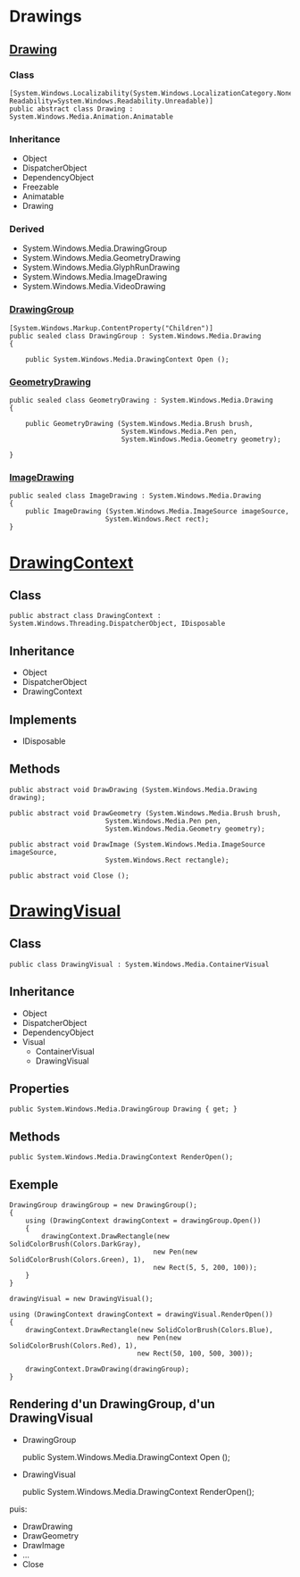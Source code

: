 
# Drawings

## [Drawing](https://docs.microsoft.com/en-us/dotnet/api/system.windows.media.drawing?view=windowsdesktop-6.0)

### Class

	[System.Windows.Localizability(System.Windows.LocalizationCategory.None, Readability=System.Windows.Readability.Unreadable)]
	public abstract class Drawing : System.Windows.Media.Animation.Animatable

### Inheritance

- Object
- DispatcherObject
- DependencyObject
- Freezable
- Animatable
- Drawing

### Derived

- System.Windows.Media.DrawingGroup
- System.Windows.Media.GeometryDrawing
- System.Windows.Media.GlyphRunDrawing
- System.Windows.Media.ImageDrawing
- System.Windows.Media.VideoDrawing

### [DrawingGroup](https://docs.microsoft.com/en-us/dotnet/api/system.windows.media.drawinggroup?view=windowsdesktop-6.0)

	[System.Windows.Markup.ContentProperty("Children")]
	public sealed class DrawingGroup : System.Windows.Media.Drawing
	{

		public System.Windows.Media.DrawingContext Open ();

### [GeometryDrawing](https://docs.microsoft.com/en-us/dotnet/api/system.windows.media.geometrydrawing?view=windowsdesktop-6.0)

	public sealed class GeometryDrawing : System.Windows.Media.Drawing
	{

		public GeometryDrawing (System.Windows.Media.Brush brush, 
								System.Windows.Media.Pen pen, 
								System.Windows.Media.Geometry geometry);

	}

### [ImageDrawing](https://docs.microsoft.com/en-us/dotnet/api/system.windows.media.imagedrawing?view=windowsdesktop-6.0)

	public sealed class ImageDrawing : System.Windows.Media.Drawing
	{
		public ImageDrawing (System.Windows.Media.ImageSource imageSource, 
							System.Windows.Rect rect);
	}


# [DrawingContext](https://docs.microsoft.com/en-us/dotnet/api/system.windows.media.drawingcontext?view=windowsdesktop-6.0)

## Class

	public abstract class DrawingContext : System.Windows.Threading.DispatcherObject, IDisposable

## Inheritance

- Object
- DispatcherObject
- DrawingContext

## Implements

- IDisposable

## Methods

	public abstract void DrawDrawing (System.Windows.Media.Drawing drawing);

	public abstract void DrawGeometry (System.Windows.Media.Brush brush, 
							System.Windows.Media.Pen pen, 
							System.Windows.Media.Geometry geometry);

	public abstract void DrawImage (System.Windows.Media.ImageSource imageSource, 
							System.Windows.Rect rectangle);

	public abstract void Close ();


# [DrawingVisual](https://docs.microsoft.com/en-us/dotnet/api/system.windows.media.drawingvisual?view=windowsdesktop-6.0)

## Class

	public class DrawingVisual : System.Windows.Media.ContainerVisual

## Inheritance

- Object
- DispatcherObject
- DependencyObject
- Visual
  - ContainerVisual
  - DrawingVisual

## Properties

	public System.Windows.Media.DrawingGroup Drawing { get; }

## Methods

	public System.Windows.Media.DrawingContext RenderOpen();

## Exemple

    DrawingGroup drawingGroup = new DrawingGroup();
    {
        using (DrawingContext drawingContext = drawingGroup.Open())
        {
            drawingContext.DrawRectangle(new SolidColorBrush(Colors.DarkGray),
										new Pen(new SolidColorBrush(Colors.Green), 1),
										new Rect(5, 5, 200, 100));
        }
    }

    drawingVisual = new DrawingVisual();

    using (DrawingContext drawingContext = drawingVisual.RenderOpen())
    {
        drawingContext.DrawRectangle(new SolidColorBrush(Colors.Blue),
									new Pen(new SolidColorBrush(Colors.Red), 1),
									new Rect(50, 100, 500, 300));

        drawingContext.DrawDrawing(drawingGroup);
    }

## Rendering d'un DrawingGroup, d'un DrawingVisual

- DrawingGroup

	public System.Windows.Media.DrawingContext Open ();

- DrawingVisual

	public System.Windows.Media.DrawingContext RenderOpen();

puis:

- DrawDrawing
- DrawGeometry
- DrawImage
- ...
- Close
	